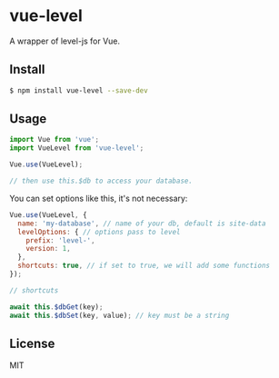 # vue-level

A wrapper of level-js for Vue.
## Install

```bash
$ npm install vue-level --save-dev
```

## Usage

```js
import Vue from 'vue';
import VueLevel from 'vue-level';

Vue.use(VueLevel);

// then use this.$db to access your database.
```

You can set options like this, it's not necessary:

```js
Vue.use(VueLevel, {
  name: 'my-database', // name of your db, default is site-data
  levelOptions: { // options pass to level
    prefix: 'level-',
    version: 1,
  },
  shortcuts: true, // if set to true, we will add some functions
});

// shortcuts

await this.$dbGet(key);
await this.$dbSet(key, value); // key must be a string

```

## License

MIT
